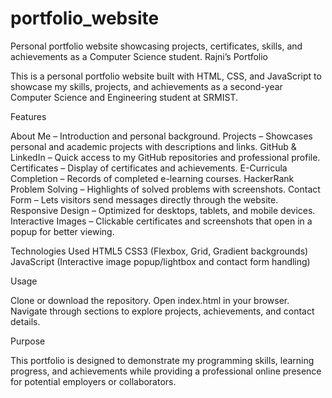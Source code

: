 # portfolio_website
Personal portfolio website showcasing projects, certificates, skills, and achievements as a Computer Science student.
Rajni’s Portfolio

This is a personal portfolio website built with HTML, CSS, and JavaScript to showcase my skills, projects, and achievements as a second-year Computer Science and Engineering student at SRMIST.

  Features

About Me – Introduction and personal background.
Projects – Showcases personal and academic projects with descriptions and links.
GitHub & LinkedIn – Quick access to my GitHub repositories and professional profile.
Certificates – Display of certificates and achievements.
E-Curricula Completion – Records of completed e-learning courses.
HackerRank Problem Solving – Highlights of solved problems with screenshots.
Contact Form – Lets visitors send messages directly through the website.
Responsive Design – Optimized for desktops, tablets, and mobile devices.
Interactive Images – Clickable certificates and screenshots that open in a popup for better viewing.

  Technologies Used
HTML5
CSS3 (Flexbox, Grid, Gradient backgrounds)
JavaScript (Interactive image popup/lightbox and contact form handling)

  Usage

Clone or download the repository.
Open index.html in your browser.
Navigate through sections to explore projects, achievements, and contact details.

  Purpose

This portfolio is designed to demonstrate my programming skills, learning progress, and achievements while providing a professional online presence for potential employers or collaborators.
